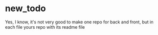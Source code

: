 # new_todo

Yes, I know, it's not very good to make one repo for back and front, but in each file yours repo with its readme file
